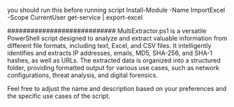 you should run this before running script
Install-Module -Name ImportExcel -Scope CurrentUser
get-service | export-excel

############################
MultiExtractor.ps1 is a versatile PowerShell script designed to analyze and extract valuable information from different file formats, including text, Excel, and CSV files. It intelligently identifies and extracts IP addresses, emails, MD5, SHA-256, and SHA-1 hashes, as well as URLs. The extracted data is organized into a structured folder, providing formatted output for various use cases, such as network configurations, threat analysis, and digital forensics.

Feel free to adjust the name and description based on your preferences and the specific use cases of the script.
